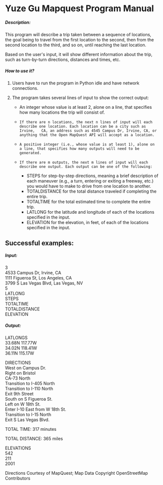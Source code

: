 # Yuze Gu Mapquest Program Manual

##### Description: 
This program will describe a trip taken between a sequence of locations, the goal being to travel from the first location to the second, then from the second location to the third, and so on, until reaching the last location. 

Based on the user's input, it will show different information about the trip, such as turn-by-turn directions, distances and times, etc.

##### How to use it?
 1. Users have to run the program in Python idle and have network connections.

 2. The program takes several lines of input to show the correct output:
    - 	An integer whose value is at least 2, alone on a line, that specifies how many locations the trip will consist of.
    -	  If there are n locations, the next n lines of input will each describe one location. Each location can be a city such as Irvine,   CA, an address such as 4545 Campus Dr, Irvine, CA, or anything that the Open MapQuest API will accept as a location.   
    -	  A positive integer (i.e., whose value is at least 1), alone on a line, that specifies how many outputs will need to be generated.
    -	  If there are m outputs, the next m lines of input will each describe one output. Each output can be one of the following:
   	    - STEPS for step-by-step directions, meaning a brief description of each maneuver (e.g., a turn, entering or exiting a freeway, etc.) you would have to make to drive from one location to another.
   	    - TOTALDISTANCE for the total distance traveled if completing the entire trip.
   	    - TOTALTIME for the total estimated time to complete the entire trip.
   	    - LATLONG for the latitude and longitude of each of the locations specified in the input.
   	    - ELEVATION for the elevation, in feet, of each of the locations specified in the input.


##  Successful examples:
##### Input:

3  
4533 Campus Dr, Irvine, CA  
1111 Figueroa St, Los Angeles, CA  
3799 S Las Vegas Blvd, Las Vegas, NV  
5  
LATLONG  
STEPS  
TOTALTIME  
TOTALDISTANCE  
ELEVATION  

##### Output:  

LATLONGS  
33.68N 117.77W  
34.02N 118.41W  
36.11N 115.17W  

DIRECTIONS  
West on Campus Dr.  
Right on Bristol  
CA-73 North  
Transition to I-405 North  
Transition to I-110 North  
Exit 9th Street  
South on S Figueroa St.  
Left on W 18th St.  
Enter I-10 East from W 18th St.  
Transition to I-15 North  
Exit S Las Vegas Blvd.  

TOTAL TIME: 317 minutes  

TOTAL DISTANCE: 365 miles  

ELEVATIONS  
542  
211  
2001  

Directions Courtesy of MapQuest; Map Data Copyright OpenStreetMap Contributors  
